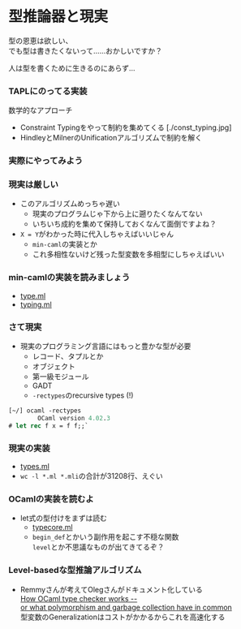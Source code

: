 # 型推論器と現実

型の恩恵は欲しい、  
でも型は書きたくないって……おかしいですか？

人は型を書くために生きるのにあらず…

### TAPLにのってる実装

数学的なアプローチ

- Constraint Typingをやって制約を集めてくる
  [./const_typing.jpg]
- HindleyとMilnerのUnificationアルゴリズムで制約を解く

### 実際にやってみよう

### 現実は厳しい

- このアルゴリズムめっちゃ遅い  
  - 現実のプログラムじゃ下から上に遡りたくなんてない
  - いちいち成約を集めて保持しておくなんて面倒ですよね？
- `X = Y`がわかった時に代入しちゃえばいいじゃん  
  - `min-caml`の実装とか
  - これ多相性ないけど残った型変数を多相型にしちゃえばいい

### min-camlの実装を読みましょう

- [type.ml](https://github.com/esumii/min-caml/blob/master/type.ml)
- [typing.ml](https://github.com/esumii/min-caml/blob/master/typing.ml)

### さて現実

- 現実のプログラミング言語にはもっと豊かな型が必要
  - レコード、タプルとか
  - オブジェクト
  - 第一級モジュール
  - GADT
  - `-rectypes`のrecursive types (!)


``` ocaml
[~/] ocaml -rectypes
        OCaml version 4.02.3
# let rec f x = f f;;`

```


### 現実の実装

- [types.ml](http://github.com/ocaml/ocaml/blob/typing/types.mli)
- `wc -l *.ml *.mli`の合計が31208行、えぐい

### OCamlの実装を読むよ

- let式の型付けをまずは読む  
  - [typecore.ml](http://github.com/ocaml/ocaml/blob/typing/typecore.ml)
  - `begin_def`とかいう副作用を起こす不穏な関数  
    `level`とか不思議なものが出てきてるぞ？

### Level-basedな型推論アルゴリズム
  - Remmyさんが考えてOlegさんがドキュメント化している  
  [How OCaml type checker works --  
   or what polymorphism and garbage collection have in common](http://okmij.org/ftp/ML/generalization.html)  
    型変数のGeneralizationはコストがかかるからこれを高速化する  
  





